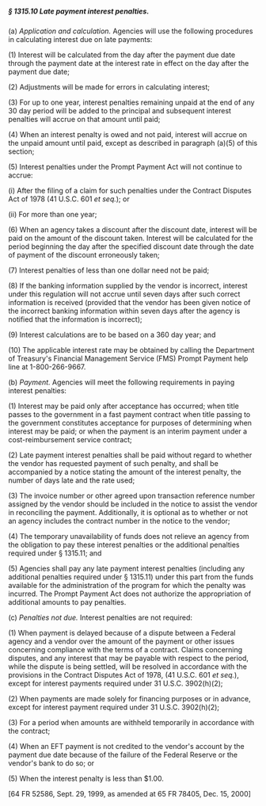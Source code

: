 ##### § 1315.10 Late payment interest penalties. #####

(a) *Application and calculation.* Agencies will use the following procedures in calculating interest due on late payments:

(1) Interest will be calculated from the day after the payment due date through the payment date at the interest rate in effect on the day after the payment due date;

(2) Adjustments will be made for errors in calculating interest;

(3) For up to one year, interest penalties remaining unpaid at the end of any 30 day period will be added to the principal and subsequent interest penalties will accrue on that amount until paid;

(4) When an interest penalty is owed and not paid, interest will accrue on the unpaid amount until paid, except as described in paragraph (a)(5) of this section;

(5) Interest penalties under the Prompt Payment Act will not continue to accrue:

(i) After the filing of a claim for such penalties under the Contract Disputes Act of 1978 (41 U.S.C. 601 *et seq.*); or

(ii) For more than one year;

(6) When an agency takes a discount after the discount date, interest will be paid on the amount of the discount taken. Interest will be calculated for the period beginning the day after the specified discount date through the date of payment of the discount erroneously taken;

(7) Interest penalties of less than one dollar need not be paid;

(8) If the banking information supplied by the vendor is incorrect, interest under this regulation will not accrue until seven days after such correct information is received (provided that the vendor has been given notice of the incorrect banking information within seven days after the agency is notified that the information is incorrect);

(9) Interest calculations are to be based on a 360 day year; and

(10) The applicable interest rate may be obtained by calling the Department of Treasury's Financial Management Service (FMS) Prompt Payment help line at 1-800-266-9667.

(b) *Payment.* Agencies will meet the following requirements in paying interest penalties:

(1) Interest may be paid only after acceptance has occurred; when title passes to the government in a fast payment contract when title passing to the government constitutes acceptance for purposes of determining when interest may be paid; or when the payment is an interim payment under a cost-reimbursement service contract;

(2) Late payment interest penalties shall be paid without regard to whether the vendor has requested payment of such penalty, and shall be accompanied by a notice stating the amount of the interest penalty, the number of days late and the rate used;

(3) The invoice number or other agreed upon transaction reference number assigned by the vendor should be included in the notice to assist the vendor in reconciling the payment. Additionally, it is optional as to whether or not an agency includes the contract number in the notice to the vendor;

(4) The temporary unavailability of funds does not relieve an agency from the obligation to pay these interest penalties or the additional penalties required under § 1315.11; and

(5) Agencies shall pay any late payment interest penalties (including any additional penalties required under § 1315.11) under this part from the funds available for the administration of the program for which the penalty was incurred. The Prompt Payment Act does not authorize the appropriation of additional amounts to pay penalties.

(c) *Penalties not due.* Interest penalties are not required:

(1) When payment is delayed because of a dispute between a Federal agency and a vendor over the amount of the payment or other issues concerning compliance with the terms of a contract. Claims concerning disputes, and any interest that may be payable with respect to the period, while the dispute is being settled, will be resolved in accordance with the provisions in the Contract Disputes Act of 1978, (41 U.S.C. 601 *et seq.*), except for interest payments required under 31 U.S.C. 3902(h)(2);

(2) When payments are made solely for financing purposes or in advance, except for interest payment required under 31 U.S.C. 3902(h)(2);

(3) For a period when amounts are withheld temporarily in accordance with the contract;

(4) When an EFT payment is not credited to the vendor's account by the payment due date because of the failure of the Federal Reserve or the vendor's bank to do so; or

(5) When the interest penalty is less than $1.00.

[64 FR 52586, Sept. 29, 1999, as amended at 65 FR 78405, Dec. 15, 2000]